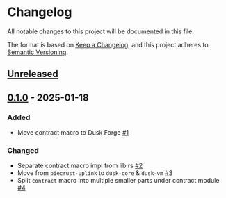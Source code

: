 # Changelog

All notable changes to this project will be documented in this file.

The format is based on [Keep a Changelog](https://keepachangelog.com/en/1.0.0/),
and this project adheres to
[Semantic Versioning](https://semver.org/spec/v2.0.0.html).

## [Unreleased]

## [0.1.0] - 2025-01-18

### Added

- Move contract macro to Dusk Forge [#1]

### Changed

- Separate contract macro impl from lib.rs [#2]
- Move from `piecrust-uplink` to `dusk-core` & `dusk-vm` [#3]
- Split `contract` macro into multiple smaller parts under contract module [#4]

<!-- ISSUES -->

[#1]: https://github.com/HDauven/dusk-forge/issues/1
[#2]: https://github.com/HDauven/dusk-forge/issues/2
[#3]: https://github.com/HDauven/dusk-forge/issues/3
[#4]: https://github.com/HDauven/dusk-forge/issues/4

<!-- VERSIONS -->

[Unreleased]: https://github.com/HDauven/dusk-forge/compare/dusk-forge/v0.1.0...HEAD
[0.1.0]: https://github.com/HDauven/dusk-forge/releases/tag/v0.1.0

